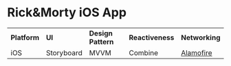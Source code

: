 # Rick&Morty iOS App

<table>
  <tr>
    <td><b>Platform</b></td>
    <td><b>UI</b></td>
    <td><b>Design Pattern</b></td>
    <td><b>Reactiveness</b></td>
    <td><b>Networking</b></td>
  <tr>
  <tr>
    <td>iOS</td>
    <td>Storyboard</td>
    <td>MVVM</td>
    <td>Combine</td>
    <td><a href="https://github.com/Alamofire/Alamofire">Alamofire</a></td>
  <tr>
</table>
